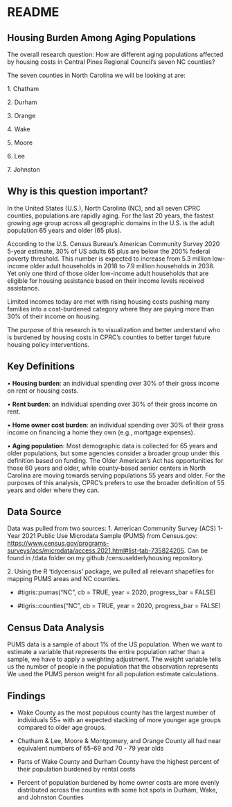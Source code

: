 # README


## **Housing Burden Among Aging Populations**

The overall research question: How are different aging populations
affected by housing costs in Central Pines Regional Council’s seven NC
counties?

The seven counties in North Carolina we will be looking at are:

1\. Chatham

2\. Durham

3\. Orange

4\. Wake

5\. Moore

6\. Lee

7\. Johnston

## **Why is this question important?**

In the United States (U.S.), North Carolina (NC), and all seven CPRC
counties, populations are rapidly aging. For the last 20 years, the
fastest growing age group across all geographic domains in the U.S. is
the adult population 65 years and older (65 plus).

According to the U.S. Census Bureau’s American Community Survey 2020
5-year estimate, 30% of US adults 65 plus are below the 200% federal
poverty threshold. This number is expected to increase from 5.3 million
low-income older adult households in 2018 to 7.9 million households in
2038. Yet only one third of those older low-income adult households that
are eligible for housing assistance based on their income levels
received assistance.

Limited incomes today are met with rising housing costs pushing many
families into a cost-burdened category where they are paying more than
30% of their income on housing.

The purpose of this research is to visualization and better understand
who is burdened by housing costs in CPRC’s counties to better target
future housing policy interventions.

## **Key Definitions**

• **Housing burden**: an individual spending over 30% of their gross
income on rent or housing costs.

• **Rent burden**: an individual spending over 30% of their gross income
on rent.

• **Home owner cost burden**: an individual spending over 30% of their
gross income on financing a home they own (e.g., mortgage expenses).

• **Aging population**: Most demographic data is collected for 65 years
and older populations, but some agencies consider a broader group under
this definition based on funding. The Older American’s Act has
opportunities for those 60 years and older, while county-based senior
centers in North Carolina are moving towards serving populations 55
years and older. For the purposes of this analysis, CPRC’s prefers to
use the broader definition of 55 years and older where they can.

## **Data Source**

Data was pulled from two sources: 1. American Community Survey (ACS)
1-Year 2021 Public Use Microdata Sample (PUMS) from Census.gov:
https://www.census.gov/programs-surveys/acs/microdata/access.2021.html#list-tab-735824205.
Can be found in /data folder on my github /censuselderlyhousing
repository.

2\. Using the R ‘tidycensus’ package, we pulled all relevant shapefiles
for mapping PUMS areas and NC counties.

- \#tigris::pumas(“NC”, cb = TRUE, year = 2020, progress_bar = FALSE)

- \#tigris::counties(“NC”, cb = TRUE, year = 2020, progress_bar = FALSE)

## **Census Data Analysis**

PUMS data is a sample of about 1% of the US population. When we want to
estimate a variable that represents the entire population rather than a
sample, we have to apply a weighting adjustment. The weight variable
tells us the number of people in the population that the observation
represents We used the PUMS person weight for all population estimate
calculations.

## **Findings**

- Wake County as the most populous county has the largest number of
  individuals 55+ with an expected stacking of more younger age groups
  compared to older age groups.

- Chatham & Lee, Moore & Montgomery, and Orange County all had near
  equivalent numbers of 65-69 and 70 - 79 year olds

- Parts of Wake County and Durham County have the highest percent of
  their population burdened by rental costs

- Percent of population burdened by home owner costs are more evenly
  distributed across the counties with some hot spots in Durham, Wake,
  and Johnston Counties
